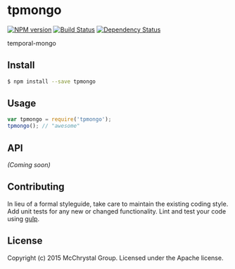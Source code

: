# tpmongo
[![NPM version][npm-image]][npm-url] [![Build Status][travis-image]][travis-url] [![Dependency Status][daviddm-url]][daviddm-image]

temporal-mongo


## Install

```bash
$ npm install --save tpmongo
```

## Usage

```javascript
var tpmongo = require('tpmongo');
tpmongo(); // "awesome"
```


## API

_(Coming soon)_


## Contributing

In lieu of a formal styleguide, take care to maintain the existing coding style. Add unit tests for any new or changed functionality. Lint and test your code using [gulp](http://gulpjs.com/).


## License

Copyright (c) 2015 McChrystal Group. Licensed under the Apache license.



[npm-url]: https://npmjs.org/package/tpmongo
[npm-image]: https://badge.fury.io/js/tpmongo.svg
[travis-url]: https://travis-ci.org/CrossLead/temporal-mongo
[travis-image]: https://travis-ci.org/CrossLead/temporal-mongo.svg?branch=master
[daviddm-url]: https://david-dm.org/CrossLead/temporal-mongo.svg?theme=shields.io
[daviddm-image]: https://david-dm.org/CrossLead/temporal-mongo

